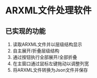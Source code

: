 # ARXML文件处理软件

## 已实现的功能
1. 读取ARXML文件并以层级结构显示
2. 自主展开/折叠层级结构
3. 通过按钮执行全部展开/全部折叠
4. 在主窗口通过鼠标左键拖动以调整列宽
5. 将ARXML文件转换为Json文件并保存

